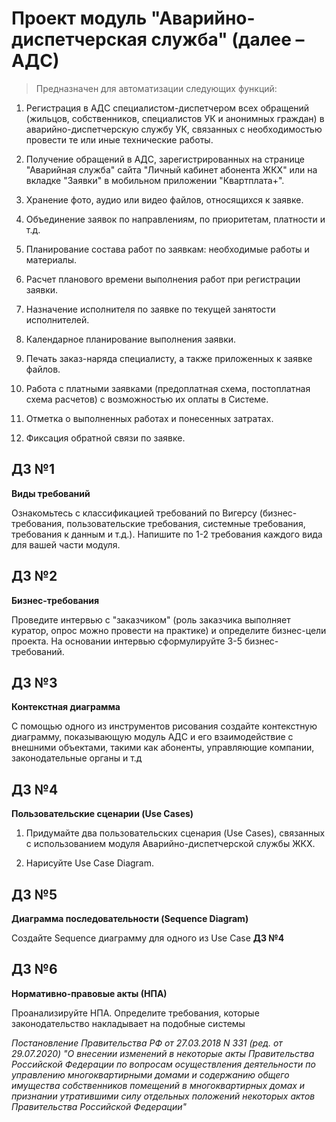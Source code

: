 # Проект модуль "Аварийно-диспетчерская служба" (далее – АДС)

> Предназначен для автоматизации следующих функций:

1. Регистрация в АДС специалистом-диспетчером всех обращений (жильцов, собственников, специалистов УК и анонимных граждан) в аварийно-диспетчерскую службу УК, связанных с необходимостью провести те или иные технические работы.

2. Получение обращений в АДС, зарегистрированных на странице "Аварийная служба" сайта "Личный кабинет абонента ЖКХ" или на вкладке "Заявки" в мобильном приложении "Квартплата+".

3. Хранение фото, аудио или видео файлов, относящихся к заявке.

4. Объединение заявок по направлениям, по приоритетам, платности и т.д.

5. Планирование состава работ по заявкам: необходимые работы и материалы.

6. Расчет планового времени выполнения работ при регистрации заявки.

7. Назначение исполнителя по заявке по текущей занятости исполнителей.

8. Календарное планирование выполнения заявки.

9. Печать заказ-наряда специалисту, а также приложенных к заявке файлов.

10. Работа с платными заявками (предоплатная схема, постоплатная схема расчетов) с возможностью их оплаты в Системе.

11. Отметка о выполненных работах и понесенных затратах.

12. Фиксация обратной связи по заявке.


## ДЗ №1

**Виды требований**

Ознакомьтесь с классификацией требований по Вигерсу (бизнес-требования, пользовательские требования, системные требования, требования к данным и т.д.). Напишите по 1-2 требования каждого вида для вашей части модуля.

## ДЗ №2

**Бизнес-требования**

Проведите интервью с "заказчиком" (роль заказчика выполняет куратор, опрос можно провести на практике) и определите бизнес-цели проекта. На основании интервью сформулируйте 3-5 бизнес-требований.

## ДЗ №3

**Контекстная диаграмма**

С помощью одного из инструментов рисования создайте контекстную диаграмму, показывающую модуль АДС и его взаимодействие с внешними объектами, такими как абоненты, управляющие компании, законодательные органы и т.д

## ДЗ №4

**Пользовательские сценарии (Use Cases)**

1. Придумайте два пользовательских сценария (Use Cases), связанных с использованием модуля Аварийно-диспетчерской службы ЖКХ.

2. Нарисуйте Use Case Diagram.

## ДЗ №5

**Диаграмма последовательности (Sequence Diagram)**

Создайте Sequence диаграмму для одного из Use Case **ДЗ №4**

## ДЗ №6

**Нормативно-правовые акты (НПА)**

Проанализируйте НПА. Определите требования, которые законодательство накладывает на подобные системы

*Постановление Правительства РФ от 27.03.2018 N 331 (ред. от 29.07.2020) "О внесении изменений в некоторые акты Правительства Российской Федерации по вопросам осуществления деятельности по управлению многоквартирными домами и содержанию общего имущества собственников помещений в многоквартирных домах и признании утратившими силу отдельных положений некоторых актов Правительства Российской Федерации"*

